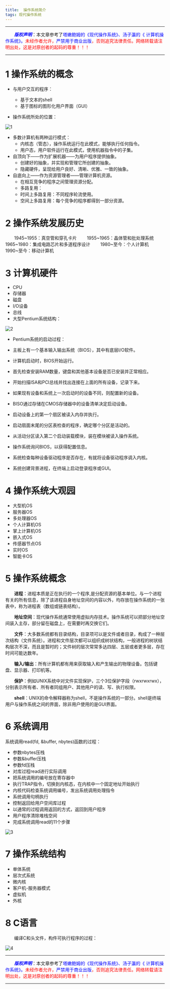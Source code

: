 ```yaml
---
title:  操作系统简介
tags: 现代操作系统
---
```


------

&emsp;&emsp;<font color=blue>**_版权声明_**</font>：本文章参考了<font color=blue >塔嫩鲍姆的《现代操作系统》、汤子瀛的《 计算机操作系统》。</font><font color=red>未经作者允许，<font color=blue>严禁用于商业出版</font>，否则追究法律责任。网络转载请注明出处，这是对原创者的起码的尊重！！！</font>

------
 

# 1 操作系统的概念

* 与用户交互的程序：
	* 基于文本的shell
	* 基于图标的图形化用户界面（GUI）

* 操作系统所处的位置：

![1](https://www.github.com/liao20081228/blog/raw/master/图片/操作系统简介/1.jpg)

* 多数计算机有两种运行模式：
	* 内核态（管态），操作系统运行在此模式，能够执行任何指令。
	* 用户态，用户软件运行在此模式，使用机器指令中的子集。
* 自顶向下——作为扩展机器——为用户程序提供抽象。
	* 创建好的抽象，并实现和管理它所创建的抽象。
	* 隐藏硬件，呈现给用户良好、清晰、优雅、一致的抽象。
* 自底向上——作为资源管理者——管理计算机资源。
	* 在相互竞争的程序之间管理资源分配。
	* 多路复用：
	 * 时间上多路复用：不同程序轮流使用。
	 * 空间上多路复用：每个竞争的程序都得到一部分资源。

# 2 操作系统发展历史

&emsp;&emsp;1945~1955：真空管和穿孔卡片
&emsp;&emsp;1955~1965：晶体管和批处理系统
&emsp;&emsp;1965~1980：集成电路芯片和多道程序设计
&emsp;&emsp;1980~至今：个人计算机
&emsp;&emsp;1990~至今：移动计算机

# 3 计算机硬件

* CPU
* 存储器
* 磁盘
* I/O设备
* 总线
* 大型Pentium系统结构：

![2](https://www.github.com/liao20081228/blog/raw/master/图片/操作系统简介/2.jpg)

* Pentium系统的启动过程：

 * 主板上有一个基本输入输出系统（BIOS），其中有底层I/O软件。
 * 计算机启动时，BIOS开始运行。
 * 首先检查安装RAM数量，键盘和其他基本设备是否已安装并正常相应。
 * 开始扫描ISA和PCI总线并找出连接在上面的所有设备，记录下来。
 * 如果现有设备和系统上一次启动时的设备不同，则配置新的设备。
 * BISO通过存储在CMOS存储器中的设备清单决定启动设备。
 * 启动设备上的第一个扇区被读入内存并执行。
 * 启动扇面末尾的分区表检查的程序，确定哪个分区是活动的。
 * 从活动分区读入第二个启动装载模块，装在模块被读入操作系统。
 * 操作系统询问BIOS，以获得配置信息。
 * 系统检查每种设备驱动程序是否存在，有就将设备驱动程序调入内核。
 * 系统创建背景进程，在终端上启动登录程序或GUI。

# 4 操作系统大观园
* 大型机OS
* 服务器OS
* 多处理器OS
* 个人计算机OS
* 掌上计算机OS
* 嵌入式OS
* 传感器节点OS
* 实时OS
* 智能卡OS

# 5 操作系统概念

&emsp;&emsp;**进程**：进程本质是正在执行的一个程序,是分配资源的基本单位。与一个进程有关的所有信息，除了该进程自身地址空间的内容以外，均存放在操作系统的一张表中，称为进程表（数组或链表结构）。

&emsp;&emsp;**地址空间**：现代操作系统通常使用虚拟内存技术。操作系统可以把部分地址空间装入主存，部分留在磁盘上，在需要时再交换它们。

&emsp;&emsp;**文件**：大多数系统都有目录结构，目录项可以是文件或者目录，构成了一种层次结构（文件系统）。进程和文件层次都可以组织成树状结构，一般进程的树状结构层次不深，而且是暂时的；文件树的层次常常多达四层、五层或者更多层，存在时间可能达数年。

&emsp;&emsp;**输入/输出**：所有计算机都有用来获取输入和产生输出的物理设备。包括键盘、显示器、打印机等。

&emsp;&emsp;**保护**：例如UNIX系统中对文件实现保护，三个3位保护字段（rwxrwxrwx），分别表示所有者、所有者同组用户、其他用户的读、写、执行权限。

&emsp;&emsp;**shell**：UNIX的命令解释器称为shell，不是操作系统的一部分。shell是终端用户与操作系统之间的界面，除非用户使用的是GUI界面。

# 6 系统调用

系统调用read(fd, &buffer, nbytes)函数的过程：

* 参数nbytes压栈
* 参数&buffer压栈
* 参数fd压栈
* 对库过程read进行实际调用
* 把系统调用的编号放在寄存器中
* 执行TRAP指令，切换到内核态，在内核中一个固定地址开始执行
* 内核代码检查系统调用编号，发出系统调用处理指令
* 系统调用句柄执行
* 控制返回给用户空间库过程
* 以通常的过程调用返回的方式，返回到用户程序
* 用户程序清除堆栈空间
* 完成系统调用read的11个步骤

![3](https://www.github.com/liao20081228/blog/raw/master/图片/操作系统简介/3.jpg)
# 7 操作系统结构
* 单体系统
* 层次式系统
* 微内核
* 客户机-服务器模式
* 虚拟机
* 外核

# 8 C语言

&emsp;&emsp;编译C和头文件，构件可执行程序的过程：

![4](https://www.github.com/liao20081228/blog/raw/master/图片/操作系统简介/4.jpg)


------

&emsp;&emsp;<font color=blue>**_版权声明_**</font>：本文章参考了<font color=blue >塔嫩鲍姆的《现代操作系统》、汤子瀛的《 计算机操作系统》。</font><font color=red>未经作者允许，<font color=blue>严禁用于商业出版</font>，否则追究法律责任。网络转载请注明出处，这是对原创者的起码的尊重！！！</font>

------